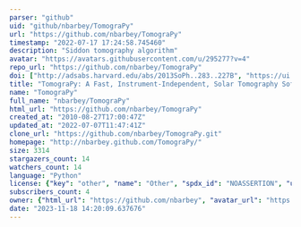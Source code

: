 ```yaml
---
parser: "github"
uid: "github/nbarbey/TomograPy"
url: "https://github.com/nbarbey/TomograPy"
timestamp: "2022-07-17 17:24:58.745460"
description: "Siddon tomography algorithm"
avatar: "https://avatars.githubusercontent.com/u/295277?v=4"
repo_url: "https://github.com/nbarbey/TomograPy"
doi: ["http://adsabs.harvard.edu/abs/2013SoPh..283..227B", "https://ui.adsabs.harvard.edu/abs/2011ascl.soft04001B/abstract"]
title: "TomograPy: A Fast, Instrument-Independent, Solar Tomography Software"
name: "TomograPy"
full_name: "nbarbey/TomograPy"
html_url: "https://github.com/nbarbey/TomograPy"
created_at: "2010-08-27T17:00:47Z"
updated_at: "2022-07-07T11:47:41Z"
clone_url: "https://github.com/nbarbey/TomograPy.git"
homepage: "http://nbarbey.github.com/TomograPy/"
size: 3314
stargazers_count: 14
watchers_count: 14
language: "Python"
license: {"key": "other", "name": "Other", "spdx_id": "NOASSERTION", "url": null, "node_id": "MDc6TGljZW5zZTA="}
subscribers_count: 4
owner: {"html_url": "https://github.com/nbarbey", "avatar_url": "https://avatars.githubusercontent.com/u/295277?v=4", "login": "nbarbey", "type": "User"}
date: "2023-11-18 14:20:09.637676"
---
```

